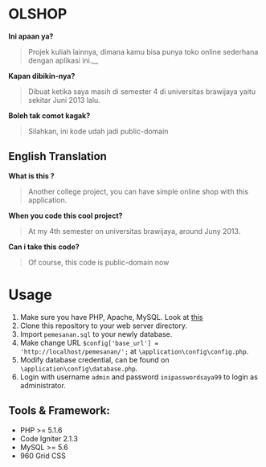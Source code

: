 # OLSHOP

__Ini apaan ya?__
> Projek kuliah lainnya, dimana kamu bisa punya toko online sederhana dengan aplikasi ini.__

__Kapan dibikin-nya?__
> Dibuat ketika saya masih di semester 4 di universitas brawijaya yaitu sekitar Juni 2013 lalu.

__Boleh tak comot kagak?__
> Silahkan, ini kode udah jadi public-domain

## English Translation

__What is this ?__
> Another college project, you can have simple online shop with this application.

__When you code this cool project?__
> At my 4th semester on universitas brawijaya, around Juny 2013.

__Can i take this code?__
> Of course, this code is public-domain now

# Usage
1. Make sure you have PHP, Apache, MySQL. Look at [this](#tools--framework)
2. Clone this repository to your web server directory. 
3. Import `pemesanan.sql` to your newly database. 
4. Make change URL `$config['base_url']	= 'http://localhost/pemesanan/';` at `\application\config\config.php`.
5. Modify database credential, can be found on `\application\config\database.php`.
6. Login with username `admin` and password `inipasswordsaya99` to login as administrator.

## Tools & Framework:

- PHP >= 5.1.6
- Code Igniter 2.1.3
- MySQL >= 5.6
- 960 Grid CSS

